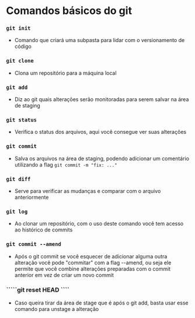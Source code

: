 # Comandos básicos do git

### ````git init````
- Comando que criará uma subpasta para lidar com o versionamento de código
 ### ````git clone````
- Clona um repositório para a máquina local
### ````git add````
- Diz ao git quais alterações serão monitoradas para serem salvar na área de staging
### ````git status````
- Verifica o status dos arquivos, aqui você consegue ver suas alterações
### ````git commit````
- Salva os arquivos na área de staging, podendo adicionar um comentário utilizando a flag ````git commit -m "fix: ..." ````
### ````git diff````
- Serve para verificar as mudanças e comparar com o arquivo anteriormente
### ````git log````
- Ao clonar um repositório, com o uso deste comando você tem acesso ao histórico de commits
### ````git commit --amend````
- Após o git commit se você esquecer de adicionar alguma outra alteração você pode "commitar" com a flag --amend, ou seja ele permite que você combine alterações preparadas com o commit anterior em vez de criar um novo commit
### `````git reset HEAD <file>````
- Caso queira tirar da área de stage que é após o git add, basta usar esse comando para unstage a alteração
